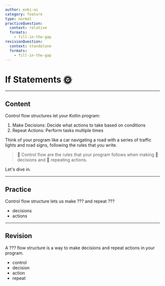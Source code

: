 ```yaml
---
author: enki-ai
category: feature
type: normal
practiceQuestion:
  context: relative
  formats:
    - fill-in-the-gap
revisionQuestion:
  context: standalone
  formats:
    - fill-in-the-gap
---
```


# If Statements 🌞

---
## Content

Control flow structures let your Kotlin program:
1. Make Decisions: Decide what actions to take based on conditions
2. Repeat Actions: Perform tasks multiple times

Think of your program like a car navigating a road with a series of traffic lights and road signs, following the rules that you write.

> 🚦 Control flow are the rules that your program follows when making 🤔 decisions and 🔄 repeating actions.

Let's dive in.

---
## Practice

Control flow structure lets us make ??? and repeat ???

- decisions
- actions

---
## Revision

A ??? flow structure is a way to make decisions and repeat actions in your program.

- control
- decision
- action
- repeat